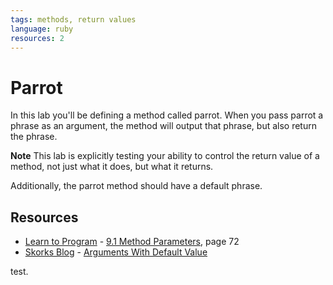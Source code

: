 ```yaml
---
tags: methods, return values
language: ruby
resources: 2
---
```


# Parrot

In this lab you'll be defining a method called parrot. When you pass parrot a phrase as an argument, the method will output that phrase, but also return the phrase. 

**Note** This lab is explicitly testing your ability to control the return value of a method, not just what it does, but what it returns.

Additionally, the parrot method should have a default phrase.

## Resources
* [Learn to Program](http://books.flatironschool.com/books/43?page=72) - [9.1 Method Parameters](http://books.flatironschool.com/books/43?page=72), page 72
* [Skorks Blog](http://www.skorks.com/) - [Arguments With Default Value](http://www.skorks.com/2009/08/method-arguments-in-ruby/)

test.
